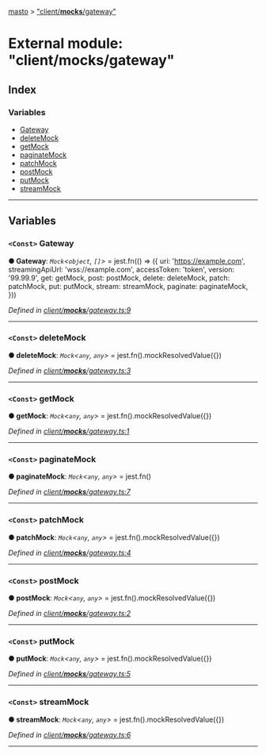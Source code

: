 [masto](../README.md) > ["client/__mocks__/gateway"](../modules/_client___mocks___gateway_.md)

# External module: "client/__mocks__/gateway"

## Index

### Variables

* [Gateway](_client___mocks___gateway_.md#gateway)
* [deleteMock](_client___mocks___gateway_.md#deletemock)
* [getMock](_client___mocks___gateway_.md#getmock)
* [paginateMock](_client___mocks___gateway_.md#paginatemock)
* [patchMock](_client___mocks___gateway_.md#patchmock)
* [postMock](_client___mocks___gateway_.md#postmock)
* [putMock](_client___mocks___gateway_.md#putmock)
* [streamMock](_client___mocks___gateway_.md#streammock)

---

## Variables

<a id="gateway"></a>

### `<Const>` Gateway

**● Gateway**: *`Mock`<`object`, `[]`>* =  jest.fn(() => ({
  uri: 'https://example.com',
  streamingApiUrl: 'wss://example.com',
  accessToken: 'token',
  version: '99.99.9',
  get: getMock,
  post: postMock,
  delete: deleteMock,
  patch: patchMock,
  put: putMock,
  stream: streamMock,
  paginate: paginateMock,
}))

*Defined in [client/__mocks__/gateway.ts:9](https://github.com/neet/masto.js/blob/3b7330b/src/client/__mocks__/gateway.ts#L9)*

___
<a id="deletemock"></a>

### `<Const>` deleteMock

**● deleteMock**: *`Mock`<`any`, `any`>* =  jest.fn().mockResolvedValue({})

*Defined in [client/__mocks__/gateway.ts:3](https://github.com/neet/masto.js/blob/3b7330b/src/client/__mocks__/gateway.ts#L3)*

___
<a id="getmock"></a>

### `<Const>` getMock

**● getMock**: *`Mock`<`any`, `any`>* =  jest.fn().mockResolvedValue({})

*Defined in [client/__mocks__/gateway.ts:1](https://github.com/neet/masto.js/blob/3b7330b/src/client/__mocks__/gateway.ts#L1)*

___
<a id="paginatemock"></a>

### `<Const>` paginateMock

**● paginateMock**: *`Mock`<`any`, `any`>* =  jest.fn()

*Defined in [client/__mocks__/gateway.ts:7](https://github.com/neet/masto.js/blob/3b7330b/src/client/__mocks__/gateway.ts#L7)*

___
<a id="patchmock"></a>

### `<Const>` patchMock

**● patchMock**: *`Mock`<`any`, `any`>* =  jest.fn().mockResolvedValue({})

*Defined in [client/__mocks__/gateway.ts:4](https://github.com/neet/masto.js/blob/3b7330b/src/client/__mocks__/gateway.ts#L4)*

___
<a id="postmock"></a>

### `<Const>` postMock

**● postMock**: *`Mock`<`any`, `any`>* =  jest.fn().mockResolvedValue({})

*Defined in [client/__mocks__/gateway.ts:2](https://github.com/neet/masto.js/blob/3b7330b/src/client/__mocks__/gateway.ts#L2)*

___
<a id="putmock"></a>

### `<Const>` putMock

**● putMock**: *`Mock`<`any`, `any`>* =  jest.fn().mockResolvedValue({})

*Defined in [client/__mocks__/gateway.ts:5](https://github.com/neet/masto.js/blob/3b7330b/src/client/__mocks__/gateway.ts#L5)*

___
<a id="streammock"></a>

### `<Const>` streamMock

**● streamMock**: *`Mock`<`any`, `any`>* =  jest.fn().mockResolvedValue({})

*Defined in [client/__mocks__/gateway.ts:6](https://github.com/neet/masto.js/blob/3b7330b/src/client/__mocks__/gateway.ts#L6)*

___

